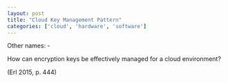 ```yaml
---
layout: post
title: "Cloud Key Management Pattern"
categories: ['cloud', 'hardware', 'software']
---
```


Other names: -

How can encryption keys be effectively managed for a cloud environment?

(Erl 2015, p. 444)